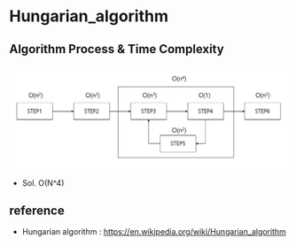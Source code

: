 # Hungarian_algorithm

## Algorithm Process & Time Complexity
![](figs/flow_chart.jpg)          

- Sol. O(N^4)

## reference   
* Hungarian algorithm : <https://en.wikipedia.org/wiki/Hungarian_algorithm>